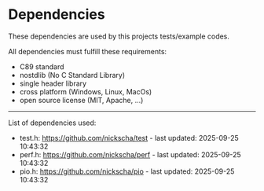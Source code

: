 # Dependencies 
 
These dependencies are used by this projects tests/example codes. 
 
All dependencies must fulfill these requirements: 
- C89 standard 
- nostdlib (No C Standard Library) 
- single header library 
- cross platform (Windows, Linux, MacOs) 
- open source license (MIT, Apache, ...) 
 
--- 
 
List of dependencies used: 
- test.h: https://github.com/nickscha/test - last updated: 2025-09-25 10:43:32 
- perf.h: https://github.com/nickscha/perf - last updated: 2025-09-25 10:43:32 
- pio.h: https://github.com/nickscha/pio - last updated: 2025-09-25 10:43:32 
